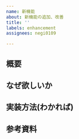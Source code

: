 ```yaml
---
name: 新機能
about: 新機能の追加、改善
title: ''
labels: enhancement
assignees: negi0109

---
```


## 概要

## なぜ欲しいか


## 実装方法(わかれば)


## 参考資料
